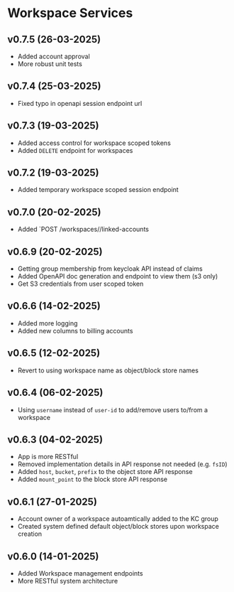 # Workspace Services

## v0.7.5 (26-03-2025)

- Added account approval
- More robust unit tests

## v0.7.4 (25-03-2025)

- Fixed typo in openapi session endpoint url

## v0.7.3 (19-03-2025)

- Added access control for workspace scoped tokens
- Added `DELETE` endpoint for workspaces

## v0.7.2 (19-03-2025)

- Added temporary workspace scoped session endpoint

## v0.7.0 (20-02-2025)

- Added `POST /workspaces/<workspace>/linked-accounts

## v0.6.9 (20-02-2025)

- Getting group membership from keycloak API instead of claims
- Added OpenAPI doc generation and endpoint to view them (s3 only)
- Get S3 credentials from user scoped token

## v0.6.6 (14-02-2025)

- Added more logging
- Added new columns to billing accounts

## v0.6.5 (12-02-2025)

- Revert to using workspace name as object/block store names

## v0.6.4 (06-02-2025)

- Using `username` instead of `user-id` to add/remove users to/from a workspace

## v0.6.3 (04-02-2025)

- App is more RESTful
- Removed implementation details in API response not needed (e.g. `fsID`)
- Added `host`, `bucket`, `prefix` to the object store API response
- Added `mount_point` to the block store API response

## v0.6.1 (27-01-2025)

- Account owner of a workspace autoamtically added to the KC group
- Created system defined default object/block stores upon workspace creation

## v0.6.0 (14-01-2025)

- Added Workspace management endpoints
- More RESTful system architecture

